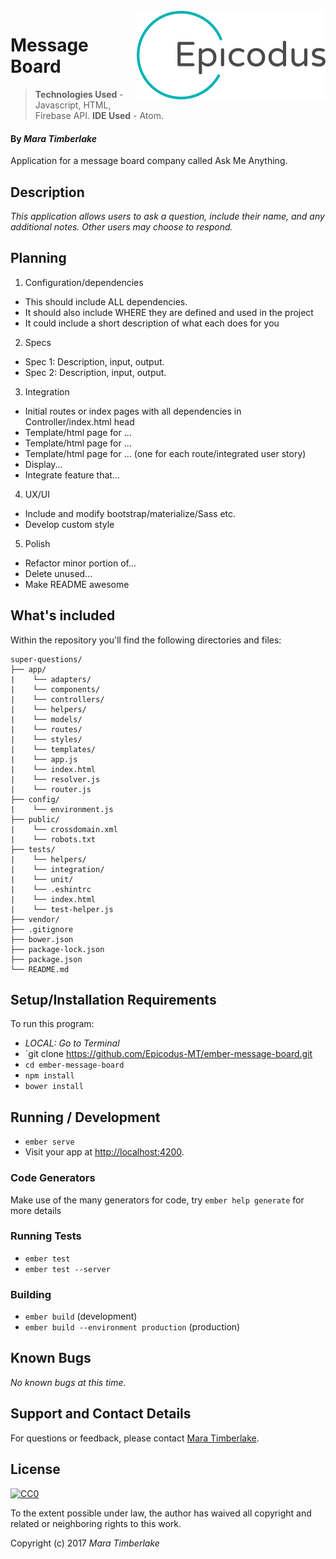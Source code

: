<img src="epicodus.png" align="right" />

# Message Board

> **Technologies Used** - Javascript, HTML, Firebase API.
> **IDE Used** - Atom.

#### By _**Mara Timberlake**_

Application for a message board company called Ask Me Anything.

## Description

_This application allows users to ask a question, include their name, and any additional notes. Other users may choose to respond._

## Planning

1. Configuration/dependencies
  * This should include ALL dependencies.
  * It should also include WHERE they are defined and used in the project
  * It could include a short description of what each does for you

2. Specs
  * Spec 1: Description, input, output.
  * Spec 2: Description, input, output.

3. Integration
  * Initial routes or index pages with all dependencies in Controller/index.html head
  * Template/html page for ...
  * Template/html page for ...
  * Template/html page for ... (one for each route/integrated user story)
  * Display...
  * Integrate feature that...

4. UX/UI
  * Include and modify bootstrap/materialize/Sass etc.
  * Develop custom style

5. Polish
  * Refactor minor portion of...
  * Delete unused...
  * Make README awesome

## What's included
Within the repository you'll find the following directories and files:

```
super-questions/
├── app/
|    └── adapters/
|    └── components/
|    └── controllers/
|    └── helpers/
|    └── models/
|    └── routes/
|    └── styles/
|    └── templates/
|    └── app.js
|    └── index.html
|    └── resolver.js
|    └── router.js
├── config/
|    └── environment.js
├── public/
|    └── crossdomain.xml
|    └── robots.txt
├── tests/
|    └── helpers/
|    └── integration/
|    └── unit/
|    └── .eshintrc
|    └── index.html
|    └── test-helper.js
├── vendor/
├── .gitignore
├── bower.json
├── package-lock.json
├── package.json
└── README.md

```

## Setup/Installation Requirements
To run this program:
* _LOCAL: Go to Terminal_
* `git clone https://github.com/Epicodus-MT/ember-message-board.git
* `cd ember-message-board`
* `npm install`
* `bower install`

## Running / Development
* `ember serve`
* Visit your app at [http://localhost:4200](http://localhost:4200).

### Code Generators
Make use of the many generators for code, try `ember help generate` for more details

### Running Tests
* `ember test`
* `ember test --server`

### Building
* `ember build` (development)
* `ember build --environment production` (production)

## Known Bugs
_No known bugs at this time._

## Support and Contact Details
For questions or feedback, please contact [Mara Timberlake](<contact-info.md>).

## License
[![CC0](https://licensebuttons.net/p/zero/1.0/88x31.png)](https://opensource.org/licenses/MIT)

To the extent possible under law, the author has waived all copyright and related or neighboring rights to this work.

Copyright (c) 2017 *_Mara Timberlake_*

